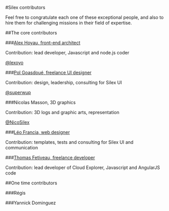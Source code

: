 #Silex contributors

Feel free to congratulate each one of these exceptional people, and also to hire them for challenging missions in their field of expertise.

##The core contributors

###[Alex Hoyau, front-end architect](http://lexoyo.me)

Contribution: lead developer, Javascript and node.js coder

[@lexoyo](https://twitter.com/lexoyo)

###[Pol Goasdoué, freelance UI designer](http://superwup.me)

Contribution: design, leadership, consulting for Silex UI

[@superwup](https://twitter.com/superwup)

###Nicolas Masson, 3D graphics

Contribution: 3D logs and graphic arts, representation

[@NicoSilex](https://twitter.com/NicoSilex)

###[Léo Francia, web designer](http://www.leofrancia.fr)

Contribution: templates, tests and consulting for Silex UI and communication

###[Thomas Fetiveau, freelance developer](http://www.tokom.fr/)

Contribution: lead developer of Cloud Explorer, Javascript and AngularJS code

##One time contributors

###Régis

###Yannick Dominguez

